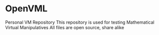 # OpenVML
Personal VM Repository
This repository is used for testing Mathematical Virtual Manipulatives
All files are open source, share alike
